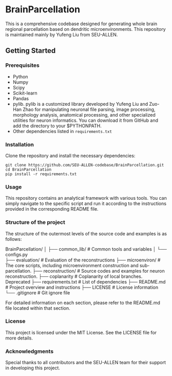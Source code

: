 # BrainParcellation
This is a comprehensive codebase designed for generating whole brain regional parcellation based on dendritic microenvironments. This repository is maintained mainly by Yufeng Liu from SEU-ALLEN.

## Getting Started
### Prerequisites
- Python
- Numpy
- Scipy
- Scikit-learn
- Pandas
- pylib. pylib is a customized library developed by Yufeng Liu and Zuo-Han Zhao for manipulating neuronal file parsing, image processing, morphology analysis, anatomical processing, and other specialized utilities for neuron informatics. You can download it from GitHub and add the directory to your $PYTHONPATH.
- Other dependencies listed in `requirements.txt`

### Installation
Clone the repository and install the necessary dependencies:
```
git clone https://github.com/SEU-ALLEN-codebase/BrainParcellation.git
cd BrainParcellation
pip install -r requirements.txt
```

### Usage
This repository contains an analytical framework with various tools. You can simply navigate to the specific script and run it according to the instructions provided in the corresponding README file.

### Structure of the project
The structure of the outermost levels of the source code and examples is as follows:

BrainParcellation/
│
├── common_lib/              # Common tools and variables
│   └── configs.py                 
├── evaluation/              # Evaluation of the reconstructions
├── microenviron/            # The core scripts, including microenvironment construction and sub-parcellation.
├── reconstruction/          # Source codes and examples for neuron reconstruction.
├── coplanarity              # Coplanarity of local branches. Deprecated
├── requirements.txt         # List of dependencies
├── README.md                # Project overview and instructions
├── LICENSE                  # License information
└── .gitignore               # Git ignore file

For detailed information on each section, please refer to the README.md file located within that section.

### License
This project is licensed under the MIT License. See the LICENSE file for more details.

### Acknowledgments
Special thanks to all contributors and the SEU-ALLEN team for their support in developing this project.

